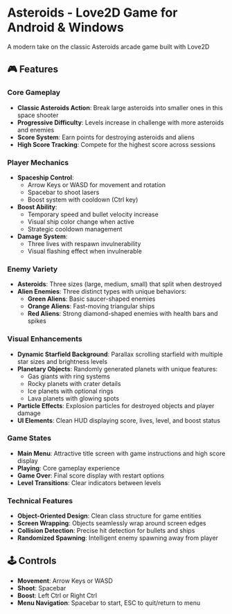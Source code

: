 # Asteroids - Love2D Game for Android & Windows

A modern take on the classic Asteroids arcade game built with Love2D

## 🎮 Features

### Core Gameplay

- **Classic Asteroids Action**: Break large asteroids into smaller ones in this space shooter
- **Progressive Difficulty**: Levels increase in challenge with more asteroids and enemies
- **Score System**: Earn points for destroying asteroids and aliens
- **High Score Tracking**: Compete for the highest score across sessions

### Player Mechanics

- **Spaceship Control**:
    - Arrow Keys or WASD for movement and rotation
    - Spacebar to shoot lasers
    - Boost system with cooldown (Ctrl key)
- **Boost Ability**:
    - Temporary speed and bullet velocity increase
    - Visual ship color change when active
    - Strategic cooldown management
- **Damage System**:
    - Three lives with respawn invulnerability
    - Visual flashing effect when invulnerable

### Enemy Variety

- **Asteroids**: Three sizes (large, medium, small) that split when destroyed
- **Alien Enemies**: Three distinct types with unique behaviors:
    - **Green Aliens**: Basic saucer-shaped enemies
    - **Orange Aliens**: Fast-moving triangular ships
    - **Red Aliens**: Strong diamond-shaped enemies with health bars and spikes

### Visual Enhancements

- **Dynamic Starfield Background**: Parallax scrolling starfield with multiple star sizes and brightness levels
- **Planetary Objects**: Randomly generated planets with unique features:
    - Gas giants with ring systems
    - Rocky planets with crater details
    - Ice planets with optional rings
    - Lava planets with glowing spots
- **Particle Effects**: Explosion particles for destroyed objects and player damage
- **UI Elements**: Clean HUD displaying score, lives, level, and boost status

### Game States

- **Main Menu**: Attractive title screen with game instructions and high score display
- **Playing**: Core gameplay experience
- **Game Over**: Final score display with restart options
- **Level Transitions**: Clear indicators between levels

### Technical Features

- **Object-Oriented Design**: Clean class structure for game entities
- **Screen Wrapping**: Objects seamlessly wrap around screen edges
- **Collision Detection**: Precise hit detection for bullets and ships
- **Randomized Spawning**: Intelligent enemy spawning away from player

## 🕹️ Controls

- **Movement**: Arrow Keys or WASD
- **Shoot**: Spacebar
- **Boost**: Left Ctrl or Right Ctrl
- **Menu Navigation**: Spacebar to start, ESC to quit/return to menu